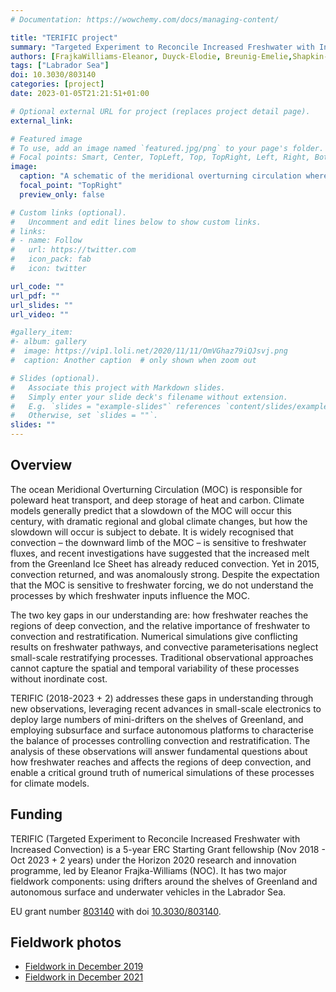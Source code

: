 ```yaml
---
# Documentation: https://wowchemy.com/docs/managing-content/

title: "TERIFIC project"
summary: "Targeted Experiment to Reconcile Increased Freshwater with Increased Convection"
authors: [FrajkaWilliams-Eleanor, Duyck-Elodie, Breunig-Emelie,Shapkin-Boris, Schultz-Katja, Sorge-Yves]
tags: ["Labrador Sea"]
doi: 10.3030/803140
categories: [project]
date: 2023-01-05T21:21:51+01:00

# Optional external URL for project (replaces project detail page).
external_link: 

# Featured image
# To use, add an image named `featured.jpg/png` to your page's folder.
# Focal points: Smart, Center, TopLeft, Top, TopRight, Left, Right, BottomLeft, Bottom, BottomRight.
image:
  caption: "A schematic of the meridional overturning circulation where red lines show the northward flowing warm waters, and the blue lines, the deep water formed through open ocean convection."
  focal_point: "TopRight"
  preview_only: false

# Custom links (optional).
#   Uncomment and edit lines below to show custom links.
# links:
# - name: Follow
#   url: https://twitter.com
#   icon_pack: fab
#   icon: twitter

url_code: ""
url_pdf: ""
url_slides: ""
url_video: ""

#gallery_item:
#- album: gallery
#  image: https://vip1.loli.net/2020/11/11/OmVGhaz79iQJsvj.png
#  caption: Another caption  # only shown when zoom out      

# Slides (optional).
#   Associate this project with Markdown slides.
#   Simply enter your slide deck's filename without extension.
#   E.g. `slides = "example-slides"` references `content/slides/example-slides.md`.
#   Otherwise, set `slides = ""`.
slides: ""
---
```


## Overview

The ocean Meridional Overturning Circulation (MOC) is responsible for poleward heat transport, and deep storage of heat and carbon. Climate models generally predict that a slowdown of the MOC will occur this century, with dramatic regional and global climate changes, but how the slowdown will occur is subject to debate. It is widely recognised that convection – the downward limb of the MOC – is sensitive to freshwater fluxes, and recent investigations have suggested that the increased melt from the Greenland Ice Sheet has already reduced convection. Yet in 2015, convection returned, and was anomalously strong. Despite the expectation that the MOC is sensitive to freshwater forcing, we do not understand the processes by which freshwater inputs influence the MOC.

The two key gaps in our understanding are: how freshwater reaches the regions of deep convection, and the relative importance of freshwater to convection and restratification. Numerical simulations give conflicting results on freshwater pathways, and convective parameterisations neglect small-scale restratifying processes. Traditional observational approaches cannot capture the spatial and temporal variability of these processes without inordinate cost.

TERIFIC (2018-2023 + 2) addresses these gaps in understanding through new observations, leveraging recent advances in small-scale electronics to deploy large numbers of mini-drifters on the shelves of Greenland, and employing subsurface and surface autonomous platforms to characterise the balance of processes controlling convection and restratification. The analysis of these observations will answer fundamental questions about how freshwater reaches and affects the regions of deep convection, and enable a critical ground truth of numerical simulations of these processes for climate models.

## Funding 
TERIFIC (Targeted Experiment to Reconcile Increased Freshwater with Increased Convection) is a 5-year ERC Starting Grant fellowship (Nov 2018 - Oct 2023 + 2 years) under the Horizon 2020 research and innovation programme, led by Eleanor Frajka-Williams (NOC).  It has two major fieldwork components: using drifters around the shelves of Greenland and autonomous surface and underwater vehicles in the Labrador Sea.  

EU grant number [803140](https://cordis.europa.eu/project/id/803140) with doi [10.3030/803140](http://dx.doi.org/10.3030/803140).

## Fieldwork photos

- [Fieldwork in December 2019](../../post/19-12-01-terific-photos/)
- [Fieldwork in December 2021](../../post/21-12-01-terific-photos/)